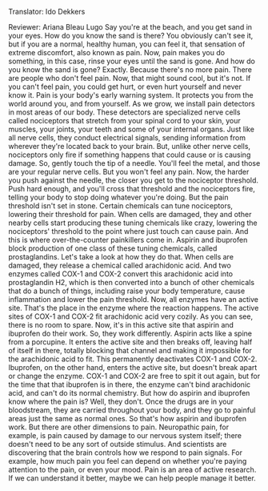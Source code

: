 

Translator: Ido Dekkers

Reviewer: Ariana Bleau Lugo
Say you&#39;re at the beach,
and you get sand in your eyes.
How do you know the sand is there?
You obviously can&#39;t see it,
but if you are a normal, healthy human,
you can feel it,
that sensation of extreme discomfort,
also known as pain.
Now, pain makes you do something,
in this case, rinse your eyes
until the sand is gone.
And how do you know the sand is gone?
Exactly. Because there&#39;s no more pain.
There are people who don&#39;t feel pain.
Now, that might sound cool, but it&#39;s not.
If you can&#39;t feel pain, you could
get hurt, or even hurt yourself
and never know it.
Pain is your body&#39;s early warning system.
It protects you from the world
around you, and from yourself.
As we grow, we install pain detectors
in most areas of our body.
These detectors
are specialized nerve cells
called nociceptors
that stretch from your spinal cord
to your skin, your muscles, your joints,
your teeth and some
of your internal organs.
Just like all nerve cells,
they conduct electrical signals,
sending information from wherever
they&#39;re located back to your brain.
But, unlike other nerve cells,
nociceptors only fire if something
happens that could cause
or is causing damage.
So, gently touch the tip of a needle.
You&#39;ll feel the metal,
and those are your regular nerve cells.
But you won&#39;t feel any pain.
Now, the harder you push
against the needle,
the closer you get
to the nociceptor threshold.
Push hard enough,
and you&#39;ll cross that threshold
and the nociceptors fire,
telling your body to stop doing
whatever you&#39;re doing.
But the pain threshold isn&#39;t set in stone.
Certain chemicals can tune nociceptors,
lowering their threshold for pain.
When cells are damaged,
they and other nearby cells
start producing these tuning
chemicals like crazy,
lowering the nociceptors&#39;
threshold to the point
where just touch can cause pain.
And this is where over-the-counter
painkillers come in.
Aspirin and ibuprofen
block production of one class
of these tuning chemicals,
called prostaglandins.
Let&#39;s take a look at how they do that.
When cells are damaged, they release
a chemical called arachidonic acid.
And two enzymes called COX-1 and COX-2
convert this arachidonic acid
into prostaglandin H2,
which is then converted
into a bunch of other chemicals
that do a bunch of things,
including raise your body temperature,
cause inflammation
and lower the pain threshold.
Now, all enzymes have an active site.
That&#39;s the place in the enzyme
where the reaction happens.
The active sites of COX-1 and COX-2
fit arachidonic acid very cozily.
As you can see, there is no room to spare.
Now, it&#39;s in this active site
that aspirin and ibuprofen do their work.
So, they work differently.
Aspirin acts like a spine
from a porcupine.
It enters the active site
and then breaks off,
leaving half of itself in there,
totally blocking that channel
and making it impossible
for the arachidonic acid to fit.
This permanently deactivates
COX-1 and COX-2.
Ibuprofen, on the other hand,
enters the active site,
but doesn&#39;t break apart
or change the enzyme.
COX-1 and COX-2 are free
to spit it out again,
but for the time
that that ibuprofen is in there,
the enzyme can&#39;t bind arachidonic acid,
and can&#39;t do its normal chemistry.
But how do aspirin and ibuprofen
know where the pain is?
Well, they don&#39;t.
Once the drugs are in your bloodstream,
they are carried throughout your body,
and they go to painful areas
just the same as normal ones.
So that&#39;s how aspirin and ibuprofen work.
But there are other dimensions to pain.
Neuropathic pain, for example,
is pain caused by damage
to our nervous system itself;
there doesn&#39;t need to be
any sort of outside stimulus.
And scientists are discovering
that the brain controls
how we respond to pain signals.
For example, how much pain
you feel can depend on
whether you&#39;re paying attention
to the pain, or even your mood.
Pain is an area of active research.
If we can understand it better, maybe
we can help people manage it better.
